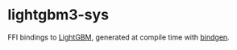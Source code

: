 # lightgbm3-sys

FFI bindings to [LightGBM](https://github.com/microsoft/LightGBM), generated
at compile time with [bindgen](https://github.com/rust-lang/rust-bindgen).
